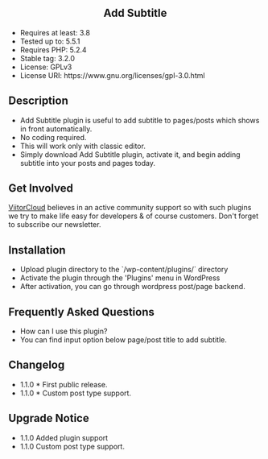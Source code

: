 <h2 align="center">Add Subtitle </h2>
<ul> 
<li>Requires at least: 3.8</li>
<li>Tested up to: 5.5.1</li>
<li>Requires PHP: 5.2.4</li>
<li>Stable tag: 3.2.0</li>
<li>License: GPLv3</li>
<li>License URI: https://www.gnu.org/licenses/gpl-3.0.html</li>
</ul>

## Description 
<ul>
<li>Add Subtitle plugin is useful to add subtitle to pages/posts which shows in front automatically. </li>

<li>No coding required.</li>

<li>This will work only with classic editor.</li>

<li>Simply download Add Subtitle plugin, activate it, and begin adding subtitle into your posts and pages today.</li>
</ul>

## Get Involved 
  [ViitorCloud](https://viitorcloud.com/) believes in an active community support so with such plugins we try to make life easy for developers & of course customers. Don't forget to subscribe our newsletter.

## Installation 
<ul>
<li> Upload plugin directory to the `/wp-content/plugins/` directory</li>
<li>Activate the plugin through the 'Plugins' menu in WordPress</li>
<li> After activation, you can go through wordpress post/page backend.</li>
</ul>

## Frequently Asked Questions 
<ul>
 <li>How can I use this plugin?</li>
 <li>You can find input option below page/post title to add subtitle.</li>
</ul>

## Changelog 
<ul>
<li>1.1.0  * First public release.</li>
<li>1.1.0  * Custom post type support.</li>
</ul>

## Upgrade Notice
<ul>
<li>1.1.0 Added plugin support</li>
<li>1.1.0 Custom post type support.</li>
</ul>